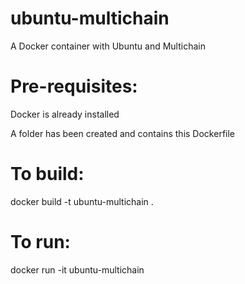 # ubuntu-multichain
A Docker container with Ubuntu and Multichain

# Pre-requisites:
Docker is already installed

A folder has been created and contains this Dockerfile

# To build:
docker build -t ubuntu-multichain .

# To run:
docker run -it ubuntu-multichain
